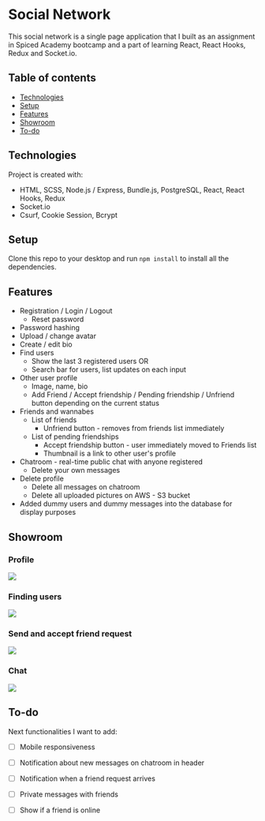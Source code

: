 # Social Network
This social network is a single page application that I built as an assignment in Spiced Academy bootcamp 
and a part of learning React, React Hooks, Redux and Socket.io.

## Table of contents
* [Technologies](#Technologies)
* [Setup](#Setup)
* [Features](#Features)
* [Showroom](#Showroom)
* [To-do]()

## Technologies
Project is created with:
* HTML, SCSS, Node.js / Express, Bundle.js, PostgreSQL, React, React Hooks, Redux
* Socket.io
* Csurf, Cookie Session, Bcrypt

## Setup
Clone this repo to your desktop and run ```npm install``` to install all the dependencies.

## Features
* Registration / Login / Logout
  * Reset password
* Password hashing
* Upload / change avatar
* Create / edit bio
* Find users
  * Show the last 3 registered users OR
  * Search bar for users, list updates on each input
* Other user profile
  * Image, name, bio
  * Add Friend / Accept friendship / Pending friendship / Unfriend button depending on the current status
* Friends and wannabes
  * List of friends
    * Unfriend button - removes from friends list immediately
  * List of pending friendships
    * Accept friendship button - user immediately moved to Friends list
    * Thumbnail is a link to other user's profile
* Chatroom - real-time public chat with anyone registered
  * Delete your own messages
* Delete profile
  * Delete all messages on chatroom
  * Delete all uploaded pictures on AWS - S3 bucket
* Added dummy users and dummy messages into the database for display purposes


## Showroom
### Profile
![](/public/profile.gif)

### Finding users
![](/public/find-user.gif)

### Send and accept friend request
![](/public/friendship-btn.gif)

### Chat
![](/public/chat.gif)

## To-do
Next functionalities I want to add:
- [ ] Mobile responsiveness
- [ ] Notification about new messages on chatroom in header
- [ ] Notification when a friend request arrives
- [ ] Private messages with friends
- [ ] Show if a friend is online

